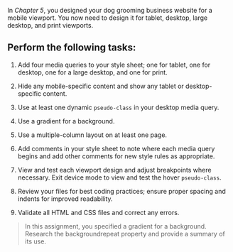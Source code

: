 <!--practice-->
In *Chapter 5*, you designed your dog grooming business website for a mobile viewport. You now need to design it for tablet, desktop, large desktop, and print viewports.

## Perform the following tasks: 
1. Add four media queries to your style sheet; one for tablet, one for desktop, one for a large desktop, and one for print.

2. Hide any mobile-specific content and show any tablet or desktop-specific content.

3. Use at least one dynamic `pseudo-class` in your desktop media query.

4. Use a gradient for a background.

5. Use a multiple-column layout on at least one page. 

6. Add comments in your style sheet to note where each media query begins and add other comments for new style rules as appropriate. 

7. View and test each viewport design and adjust breakpoints where necessary. Exit device mode to view and test the hover `pseudo-class`. 

8. Review your files for best coding practices; ensure proper spacing and indents for improved readability. 

9. Validate all HTML and CSS files and correct any errors.
 
> In this assignment, you specified a gradient for a background. Research the backgroundrepeat property and provide a summary of its use.
<!--
{
    "CopyExercise": {
        "name": "Chapter 5 YT02",
        "copyTarget": "/chapter5/yt02/student/*",
        "pasteTarget": "./"
    }
}
-->
